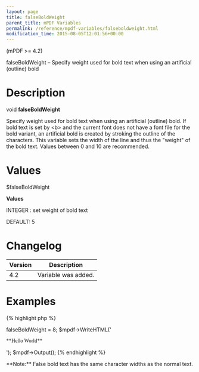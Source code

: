 ```yaml
---
layout: page
title: falseBoldWeight
parent_title: mPDF Variables
permalink: /reference/mpdf-variables/falseboldweight.html
modification_time: 2015-08-05T12:01:56+00:00
---
```


(mPDF >= 4.2)

falseBoldWeight – Specify weight used for bold text when using an artificial (outline) bold

# Description

void **falseBoldWeight**

Specify weight used for bold text when using an artificial (outline) bold. If bold text is set by &lt;b&gt; and the
current font does not have a font file for the bold variant, an artificial bold is created by stroking the outline of
the characters. This variable sets the width of the line and thus the "weight" of the bold text. Values between 0 and
10 are recommended.

# Values

<span class="parameter">$falseBoldWeight</span><span class="smallblock"></span>

**Values**

<span class="smallblock">INTEGER </span>: set weight of bold text

<span class="smallblock"></span><span class="smallblock">DEFAULT</span>: 5

# Changelog

<table class="table"> <thead>
<tr> <th>Version</th><th>Description</th> </tr>
</thead> <tbody>
<tr>
<td>4.2</td>
<td>Variable was added.</td>
</tr>
</tbody> </table>

# Examples

{% highlight php %}
<?php

// Require composer autoload
require_once __DIR__ . '/vendor/autoload.php';

$mpdf = new \Mpdf\Mpdf();

$mpdf->falseBoldWeight = 8;

$mpdf->WriteHTML('<p style="font-family: mysimplefont">**Hello World**<p>');

$mpdf->Output();

{% endhighlight %}

<div class="alert alert-info" role="alert" markdown="1">
	**Note:** False bold text has the same character widths as the normal text.
</div>

